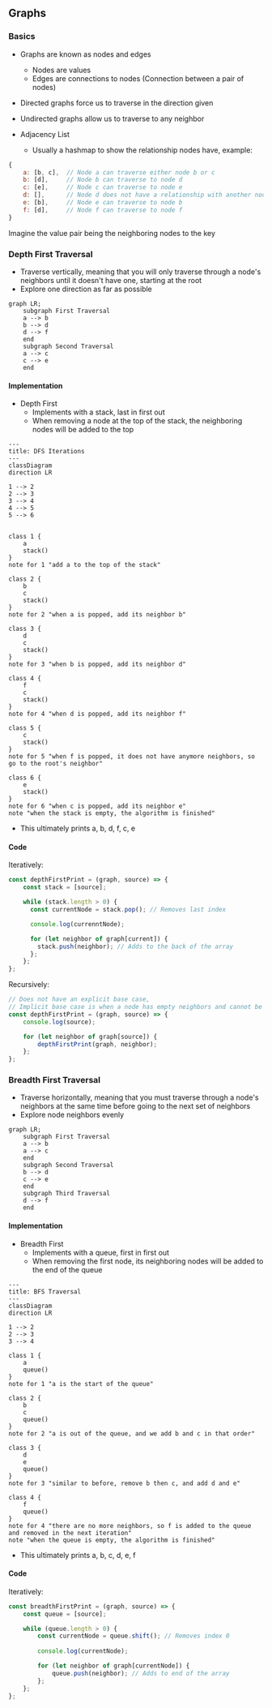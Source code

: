 ## Graphs

### Basics
- Graphs are known as nodes and edges
    - Nodes are values
    - Edges are connections to nodes (Connection between a pair of nodes)

- Directed graphs force us to traverse in the direction given
- Undirected graphs allow us to traverse to any neighbor

- Adjacency List
    - Usually a hashmap to show the relationship nodes have, example:

```js
{
    a: [b, c],  // Node a can traverse either node b or c
    b: [d],     // Node b can traverse to node d
    c: [e],     // Node c can traverse to node e
    d: [],      // Node d does not have a relationship with another node
    e: [b],     // Node e can traverse to node b
    f: [d],     // Node f can traverse to node f
}
```
Imagine the value pair being the neighboring nodes to the key

### Depth First Traversal
- Traverse vertically, meaning that you will only traverse through a node's neighbors until it doesn't have one, starting at the root
- Explore one direction as far as possible

```mermaid
graph LR;
    subgraph First Traversal
    a --> b
    b --> d
    d --> f
    end
    subgraph Second Traversal
    a --> c
    c --> e
    end
```

#### Implementation
- Depth First
  - Implements with a stack, last in first out
  - When removing a node at the top of the stack, the neighboring nodes will be added to the top

```mermaid
---
title: DFS Iterations
---
classDiagram
direction LR

1 --> 2
2 --> 3
3 --> 4
4 --> 5
5 --> 6


class 1 {
    a
    stack()
}
note for 1 "add a to the top of the stack"

class 2 {
    b
    c
    stack()
}
note for 2 "when a is popped, add its neighbor b"

class 3 {
    d
    c
    stack()
}
note for 3 "when b is popped, add its neighbor d"

class 4 {
    f
    c
    stack()
}
note for 4 "when d is popped, add its neighbor f"

class 5 {
    c
    stack()
}
note for 5 "when f is popped, it does not have anymore neighbors, so go to the root's neighbor"

class 6 {
    e
    stack()
}
note for 6 "when c is popped, add its neighbor e"
note "when the stack is empty, the algorithm is finished"
```

* This ultimately prints a, b, d, f, c, e
#### Code
Iteratively: 
```js
const depthFirstPrint = (graph, source) => {
    const stack = [source];

    while (stack.length > 0) {
      const currentNode = stack.pop(); // Removes last index

      console.log(currenntNode);

      for (let neighbor of graph[current]) {
        stack.push(neighbor); // Adds to the back of the array
      };
    };
};
```
Recursively:
```js
// Does not have an explicit base case,
// Implicit base case is when a node has empty neighbors and cannot be iterated
const depthFirstPrint = (graph, source) => {
    console.log(source);

    for (let neighbor of graph[source]) {
        depthFirstPrint(graph, neighbor);
    };
};
```


### Breadth First Traversal
  - Traverse horizontally, meaning that you must traverse through a node's neighbors at the same time before going to the next set of neighbors
  - Explore node neighbors evenly

```mermaid
graph LR;
    subgraph First Traversal
    a --> b
    a --> c
    end
    subgraph Second Traversal
    b --> d
    c --> e
    end
    subgraph Third Traversal
    d --> f
    end
```

#### Implementation
- Breadth First
  - Implements with a queue, first in first out
  - When removing the first node, its neighboring nodes will be added to the end of the queue

```mermaid
---
title: BFS Traversal
---
classDiagram
direction LR

1 --> 2
2 --> 3
3 --> 4

class 1 {
    a
    queue()
}
note for 1 "a is the start of the queue"

class 2 {
    b
    c
    queue()
}
note for 2 "a is out of the queue, and we add b and c in that order"

class 3 {
    d
    e
    queue()
}
note for 3 "similar to before, remove b then c, and add d and e"

class 4 {
    f
    queue()
}
note for 4 "there are no more neighbors, so f is added to the queue and removed in the next iteration"
note "when the queue is empty, the algorithm is finished"
```
* This ultimately prints a, b, c, d, e, f

#### Code
Iteratively:
```js
const breadthFirstPrint = (graph, source) => {
    const queue = [source];

    while (queue.length > 0) {
        const currentNode = queue.shift(); // Removes index 0
        
        console.log(currentNode);

        for (let neighbor of graph[currentNode]) {
            queue.push(neighbor); // Adds to end of the array
        };
    };
};
```
